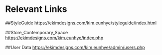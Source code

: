 # Relevant Links

##StyleGuide
https://ekimdesigns.com/kim.eunhye/styleguide/index.html

##Store_Contemporary_Space
https://ekimdesigns.com/kim.eunhye/index.php

##User Data
https://ekimdesigns.com/kim.eunhye/admin/users.php
